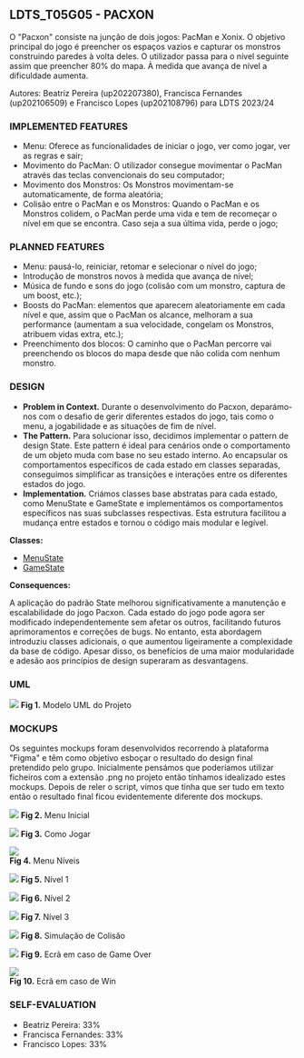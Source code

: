 ## LDTS_T05G05 - PACXON

O "Pacxon" consiste na junção de dois jogos: PacMan e Xonix. O objetivo principal do jogo é preencher os espaços vazios e capturar os monstros construindo paredes à volta deles. O utilizador passa para o nível seguinte assim que preencher 80% do mapa. À medida que avança de nível a dificuldade aumenta.

Autores: Beatriz Pereira (up202207380), Francisca Fernandes (up202106509) e Francisco Lopes (up202108796) para LDTS 2023/24

### IMPLEMENTED FEATURES

- Menu: Oferece as funcionalidades de iniciar o jogo, ver como jogar, ver as regras e sair;
- Movimento do PacMan: O utilizador consegue movimentar o PacMan através das teclas convencionais do seu computador;
- Movimento dos Monstros: Os Monstros movimentam-se automaticamente, de forma aleatória;
- Colisão entre o PacMan e os Monstros: Quando o PacMan e os Monstros colidem, o PacMan perde uma vida e tem de recomeçar o nível em que se encontra. Caso seja a sua última vida, perde o jogo;


### PLANNED FEATURES
- Menu: pausá-lo, reiniciar, retomar e selecionar o nível do jogo;
- Introdução de monstros novos à medida que avança de nível;
- Música de fundo e sons do jogo (colisão com um monstro, captura de um boost, etc.);
- Boosts do PacMan: elementos que aparecem aleatoriamente em cada nível e que, assim que o PacMan os alcance, melhoram a sua performance (aumentam a sua velocidade, congelam os Monstros, atribuem vidas extra, etc.);
- Preenchimento dos blocos: O caminho que o PacMan percorre vai preenchendo os blocos do mapa desde que não colida com nenhum monstro.

### DESIGN

- **Problem in Context.** Durante o desenvolvimento do Pacxon, deparámo-nos com o desafio de gerir diferentes estados do jogo, tais como o menu, a jogabilidade e as situações de fim de nível.
- **The Pattern.** Para solucionar isso, decidimos implementar o pattern de design State. Este pattern é ideal para cenários onde o comportamento de um objeto muda com base no seu estado interno. Ao encapsular os comportamentos específicos de cada estado em classes separadas, conseguimos simplificar as transições e interações entre os diferentes estados do jogo.
- **Implementation.** Criámos classes base abstratas para cada estado, como MenuState e GameState e implementámos os comportamentos específicos nas suas subclasses respectivas. Esta estrutura facilitou a mudança entre estados e tornou o código mais modular e legível.

**Classes:**
- [MenuState](https://github.com/FEUP-LDTS-2023/project-l05gr05/blob/main/src/main/java/com/aor/pacxon/states/MenuState.java)
- [GameState](https://github.com/FEUP-LDTS-2023/project-l05gr05/blob/main/src/main/java/com/aor/pacxon/states/GameState.java)

**Consequences:** 

A aplicação do padrão State melhorou significativamente a manutenção e escalabilidade do jogo Pacxon. Cada estado do jogo pode agora ser modificado independentemente sem afetar os outros, facilitando futuros aprimoramentos e correções de bugs. No entanto, esta abordagem introduziu classes adicionais, o que aumentou ligeiramente a complexidade da base de código. Apesar disso, os benefícios de uma maior modularidade e adesão aos princípios de design superaram as desvantagens.

### UML

![](uml/uml.png)
**Fig 1.** Modelo UML do Projeto

### MOCKUPS 

Os seguintes mockups foram desenvolvidos recorrendo à plataforma "Figma" e têm como objetivo esboçar o resultado do design final pretendido pelo grupo.
Inicialmente pensámos que poderíamos utilizar ficheiros com a extensão .png no projeto então tínhamos idealizado estes mockups. Depois de reler o script, vimos que tinha que ser tudo em texto então o resultado final ficou evidentemente diferente dos mockups.

![](mockups/MenuInicial.png) 
**Fig 2.** Menu Inicial 

![](mockups/ComoJogar.png)
**Fig 3.** Como Jogar

![](mockups/MenuNiveis.png)  
**Fig 4.** Menu Níveis

![](mockups/Nivel1.png) 
**Fig 5.** Nível 1

![](mockups/Nivel2.png)
**Fig 6.** Nível 2

![](mockups/Nivel3.png)
**Fig 7.** Nível 3

![](mockups/EcraColisão.png)
**Fig 8.** Simulação de Colisão

![](mockups/GameOver.png) 
**Fig 9.** Ecrã em caso de Game Over

![](mockups/Win.png)   
**Fig 10.** Ecrã em caso de Win


### SELF-EVALUATION

- Beatriz Pereira: 33%
- Francisca Fernandes: 33%
- Francisco Lopes: 33%
